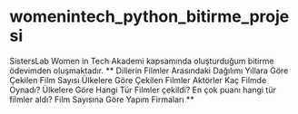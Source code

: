 # womenintech_python_bitirme_projesi
SistersLab Women in Tech Akademi kapsamında oluşturduğum bitirme ödevimden oluşmaktadır.
**
Dillerin Filmler Arasındaki Dağılımı
Yıllara Göre Çekilen Film Sayısı
Ülkelere Göre Çekilen Filmler
Aktörler Kaç Filmde Oynadı?
Ülkelere Göre Hangi Tür Filmler çekildi?
En çok puanı hangi tür filmler aldı?
Film Sayısına Göre Yapım Firmaları 
**
